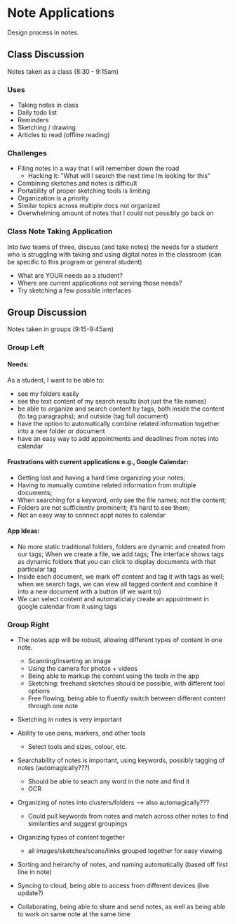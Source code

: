 # Note Applications

Design process in notes.

## Class Discussion
Notes taken as a class (8:30 - 9:15am)

### Uses
- Taking notes in class
- Daily todo list
- Reminders
- Sketching / drawing
- Articles to read (offline reading)

### Challenges
- Filing notes in a way that I will remember down the road
  - Hacking it: "What will I search the next time Im looking for this"
- Combining sketches and notes is difficult
- Portability of proper sketching tools is limiting
- Organization is a priority
- Similar topics across multiple docs not organized
- Overwhelming amount of notes that I could not possibly go back on

### Class Note Taking Application
Into two teams of three, discuss (and take notes) the needs for a student who is struggling with taking and using digital notes in the classroom (can be specific to this program or general student)
- What are YOUR needs as a student?
- Where are current applications not serving those needs?
- Try sketching a few possible interfaces


## Group Discussion
Notes taken in groups (9:15-9:45am)

### Group Left

#### Needs:
As a student, I want to be able to:
- see my folders easily 
- see the text content of my search results (not just the file names) 
- be able to organize and search content by tags, both inside the content (to tag paragraphs); and outside (tag full document)
- have the option to automatically combine related information together into a new folder or document 
- have an easy way to add appointments and deadlines from notes into calendar

#### Frustrations with current applications e.g., Google Calendar:
- Getting lost and having a hard time organizing your notes; 
- Having to manually combine related information from multiple documents;
- When searching for a keyword, only see the file names; not the content;
- Folders are not sufficiently prominent; it’s hard to see them; 
- Not an easy way to connect appt notes to calendar

#### App Ideas:
- No more static traditional folders, folders are dynamic and created from our tags; When we create a file, we add tags; The interface shows tags as dynamic folders that you can click to display documents with that particular tag
- Inside each document, we mark off content and tag it with tags as well; when we search tags, we can view all tagged content and combine it into a new document with a button (if we want to)
- We can select content and automaticlaly create an appointment in google calendar from it using tags


### Group Right

- The notes app will be robust, allowing different types of content in one note.
  - Scanning/inserting an image
  - Using the camera for photos + videos
  - Being able to markup the content using the tools in the app
  - Sketching: freehand sketches should be possible, with different tool options
  - Free flowing, being able to fluently switch between different content through one note

- Sketching in notes is very important
- Ability to use pens, markers, and other tools
  - Select tools and sizes, colour, etc.

- Searchability of notes is important, using keywords, possibly tagging of notes (automagically???)
  - Should be able to seach any word in the note and find it
  - OCR 

- Organizing of notes into clusters/folders --> also automagically???
  - Could pull keywords from notes and match across other notes to find similarities and suggest groupings
  
- Organizing types of content together
  - all images/sketches/scans/links grouped together for easy viewing
  
- Sorting and heirarchy of notes, and naming automatically (based off first line in note)

- Syncing to cloud, being able to access from different devices (live update?) 
- Collaborating, being able to share and send notes, as well as being able to work on same note at the same time